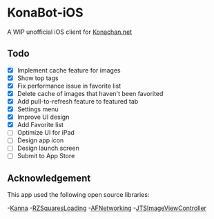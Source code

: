 # KonaBot-iOS

A WIP unofficial iOS client for [Konachan.net](http://konachan.net)

## Todo

- [X] Implement cache feature for images
- [X] Show top tags
- [X] Fix performance issue in favorite list
- [X] Delete cache of images that haven't been favorited
- [X] Add pull-to-refresh feature to featured tab
- [X] Settings menu
- [X] Improve UI design
- [X] Add Favorite list
- [ ] Optimize UI for iPad
- [ ] Design app icon
- [ ] Design launch screen
- [ ] Submit to App Store

## Acknowledgement

This app used the following open source libraries:

-[Kanna](https://github.com/tid-kijyun/Kanna)
-[RZSquaresLoading](https://github.com/robinzhangx/RZSquaresLoading)
-[AFNetworking](https://github.com/AFNetworking/AFNetworking)
-[JTSImageViewController](https://github.com/jaredsinclair/JTSImageViewController)

